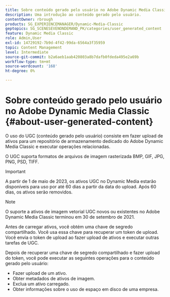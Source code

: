 ```yaml
---
title: Sobre conteúdo gerado pelo usuário no Adobe Dynamic Media Classic
description: Uma introdução ao conteúdo gerado pelo usuário.
contentOwner: rbrough
products: SG_EXPERIENCEMANAGER/Dynamic-Media-Classic
geptopics: SG_SCENESEVENONDEMAND_PK/categories/user_generated_content
feature: Dynamic Media Classic
role: Admin,User
exl-id: 14729192-7b9d-4f42-99da-6564a3f35959
topic: Content Management
level: Intermediate
source-git-commit: b2a6aeb1aab420803a8b7dafb0fdeda495e2a69b
workflow-type: tm+mt
source-wordcount: '168'
ht-degree: 0%

---
```


# Sobre conteúdo gerado pelo usuário no Adobe Dynamic Media Classic {#about-user-generated-content}

O uso do UGC (conteúdo gerado pelo usuário) consiste em fazer upload de ativos para um repositório de armazenamento dedicado do Adobe Dynamic Media Classic e executar operações relacionadas.

O UGC suporta formatos de arquivos de imagem rasterizada BMP, GIF, JPG, PNG, PSD, TIFF.

>[!IMPORTANT]
>
>A partir de 1 de maio de 2023, os ativos UGC no Dynamic Media estarão disponíveis para uso por até 60 dias a partir da data do upload. Após 60 dias, os ativos serão removidos.

<!-- * Vector: AI, EPS (EPS files from Adobe Illustrator 2018 are not supported), PDF (only when the PDF file is previously opened and saved in Adobe Illustrator CS6) -->

>[!NOTE]
>
>O suporte a ativos de imagem vetorial UGC novos ou existentes no Adobe Dynamic Media Classic terminou em 30 de setembro de 2021.

Antes de carregar ativos, você obtém uma chave de segredo compartilhado. Você usa essa chave para recuperar um token de upload. Você envia o token de upload ao fazer upload de ativos e executar outras tarefas de UGC.

Depois de recuperar uma chave de segredo compartilhado e fazer upload do token, você pode executar as seguintes operações para o conteúdo gerado pelo usuário:

* Fazer upload de um ativo.
* Obter metadados de ativos de imagem.
* Exclua um ativo carregado.
* Obter informações sobre o uso de espaço em disco de uma empresa.
